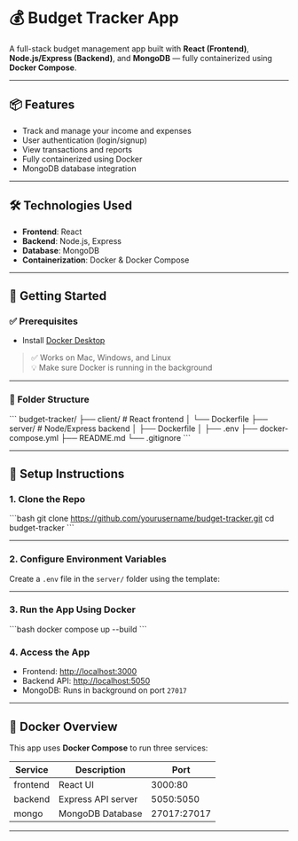 # 💰 Budget Tracker App

A full-stack budget management app built with **React (Frontend)**, **Node.js/Express (Backend)**, and **MongoDB** — fully containerized using **Docker Compose**.

---

## 📦 Features

- Track and manage your income and expenses
- User authentication (login/signup)
- View transactions and reports
- Fully containerized using Docker
- MongoDB database integration

---

## 🛠️ Technologies Used

- **Frontend**: React
- **Backend**: Node.js, Express
- **Database**: MongoDB
- **Containerization**: Docker & Docker Compose

---

## 🚀 Getting Started

### ✅ Prerequisites

- Install [Docker Desktop](https://www.docker.com/products/docker-desktop)

> ✅ Works on Mac, Windows, and Linux  
> 💡 Make sure Docker is running in the background

---

### 📁 Folder Structure

\`\`\`
budget-tracker/
├── client/          # React frontend
│   └── Dockerfile
├── server/          # Node/Express backend
│   ├── Dockerfile
│   ├── .env
├── docker-compose.yml
├── README.md
└── .gitignore
\`\`\`

---

## 🧪 Setup Instructions

### 1. Clone the Repo

\`\`\`bash
git clone https://github.com/yourusername/budget-tracker.git
cd budget-tracker
\`\`\`

---

### 2. Configure Environment Variables

Create a `.env` file in the `server/` folder using the template:

---

### 3. Run the App Using Docker

\`\`\`bash
docker compose up --build
\`\`\`

### 4. Access the App

- Frontend: [http://localhost:3000](http://localhost:3000)
- Backend API: [http://localhost:5050](http://localhost:5050)
- MongoDB: Runs in background on port `27017`

---

## 🐳 Docker Overview

This app uses **Docker Compose** to run three services:

| Service   | Description          | Port       |
|-----------|----------------------|------------|
| frontend  | React UI             | 3000:80    |
| backend   | Express API server   | 5050:5050  |
| mongo     | MongoDB Database     | 27017:27017|

---
